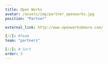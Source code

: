 ```yaml
---
title: Open Works
avatar: /assets/img/partner_openworks.jpg
position: "Partner"

external_link: http://www.openworksbmore.com/

[//]: #Team
team: "partners"

[//]: # Sort
order: 3
---
```

